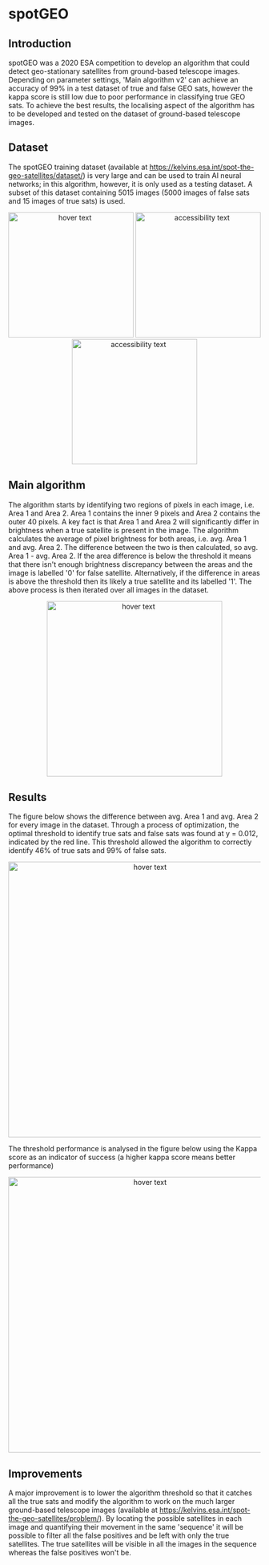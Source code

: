 # spotGEO

## Introduction

spotGEO was a 2020 ESA competition to develop an algorithm that could detect geo-stationary satellites from ground-based telescope images. Depending on parameter settings, 'Main algorithm v2' can achieve an accuracy of 99% in a test dataset of true and false GEO sats, however the kappa score is still low due to poor performance in classifying true GEO sats. To achieve the best results, the localising aspect of the algorithm has to be developed and tested on the dataset of ground-based telescope images.

## Dataset

The spotGEO training dataset (available at https://kelvins.esa.int/spot-the-geo-satellites/dataset/) is very large and can be used to train AI neural networks; in this algorithm, however, it is only used as a testing dataset. A subset of this dataset containing 5015 images (5000 images of false sats and 15 images of true sats) is used.

<p align="center">
  <img src="https://github.com/P9981/spotGEO/blob/main/images/True_sat.png" width="250" title="hover text">
  <img src="https://github.com/P9981/spotGEO/blob/main/images/False_sat.png" width="250" alt="accessibility text">
  <img src="https://github.com/P9981/spotGEO/blob/main/images/Area1_Area2.png" width="250" alt="accessibility text">
</p>

## Main algorithm

The algorithm starts by identifying two regions of pixels in each image, i.e. Area 1 and Area 2. Area 1 contains the inner 9 pixels and Area 2 contains the outer 40 pixels. A key fact is that Area 1 and Area 2 will significantly differ in brightness when a true satellite is present in the image. 
The algorithm calculates the average of pixel brightness for both areas, i.e. avg. Area 1 and avg. Area 2. The difference between the two is then calculated, so avg. Area 1 - avg. Area 2. If the area difference is below the threshold it means that there isn't enough brightness discrepancy between the areas and the image is labelled '0' for false satellite. Alternatively, if the difference in areas is above the threshold then its likely a true satellite and its labelled '1'. 
The above process is then iterated over all images in the dataset.

<p align="center">
  <img src="https://github.com/P9981/spotGEO/blob/main/images/spotGEO_main_algorithm_v2.png" width="350" title="hover text">
</p>

## Results

The figure below shows the difference between avg. Area 1 and avg. Area 2 for every image in the dataset. Through a process of optimization, the optimal threshold to identify true sats and false sats was found at y = 0.012, indicated by the red line. This threshold allowed the algorithm to correctly identify 46% of true sats and 99% of false sats.

<p align="center">
  <img src="https://github.com/P9981/spotGEO/blob/main/images/threshold.png" width="550" title="hover text">
</p>

The threshold performance is analysed in the figure below using the Kappa score as an indicator of success (a higher kappa score means better performance)

<p align="center">
  <img src="https://github.com/P9981/spotGEO/blob/main/images/threshold_performance3.png" width="550" title="hover text">
</p>

## Improvements

A major improvement is to lower the algorithm threshold so that it catches all the true sats and modify the algorithm to work on the much larger ground-based telescope images (available at https://kelvins.esa.int/spot-the-geo-satellites/problem/). By locating the possible satellites in each image and quantifying their movement in the same 'sequence' it will be possible to filter all the false positives and be left with only the true satellites. The true satellites will be visible in all the images in the sequence whereas the false positives won't be.
